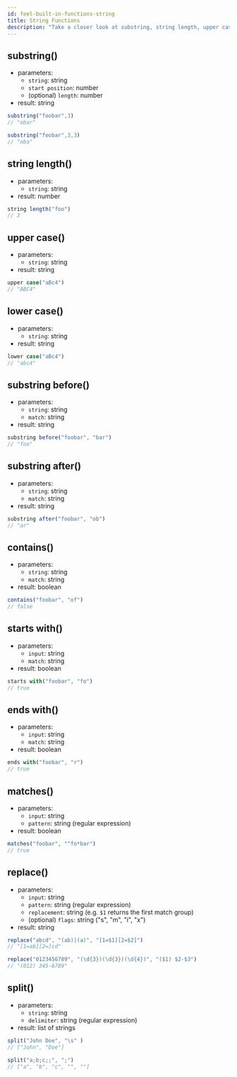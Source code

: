 ```yaml
---
id: feel-built-in-functions-string
title: String Functions
description: "Take a closer look at substring, string length, upper case, lower case, substring before, substring after, and more."
---
```


## substring()

* parameters:
  * `string`: string
  * `start position`: number
  * (optional) `length`: number  
* result: string

```js
substring("foobar",3) 
// "obar"

substring("foobar",3,3) 
// "oba"
```

## string length()

* parameters:
  * `string`: string
* result: number

```js
string length("foo") 
// 3
```

## upper case()

* parameters:
  * `string`: string
* result: string

```js
upper case("aBc4") 
// "ABC4"
```

## lower case()

* parameters:
  * `string`: string
* result: string

```js
lower case("aBc4") 
// "abc4"
```

## substring before()

* parameters:
  * `string`: string
  * `match`: string
* result: string

```js
substring before("foobar", "bar") 
// "foo"
```

## substring after()

* parameters:
  * `string`: string
  * `match`: string
* result: string

```js
substring after("foobar", "ob") 
// "ar"
```

## contains()

* parameters:
  * `string`: string
  * `match`: string
* result: boolean

```js
contains("foobar", "of") 
// false
```

## starts with()

* parameters:
  * `input`: string
  * `match`: string
* result: boolean

```js
starts with("foobar", "fo") 
// true
```

## ends with()

* parameters:
  * `input`: string
  * `match`: string
* result: boolean

```js
ends with("foobar", "r") 
// true
```

## matches()

* parameters:
  * `input`: string
  * `pattern`: string (regular expression)
* result: boolean

```js
matches("foobar", "^fo*bar") 
// true
```

## replace()

* parameters:
  * `input`: string
  * `pattern`: string (regular expression)
  * `replacement`: string (e.g. `$1` returns the first match group) 
  * (optional) `flags`: string ("s", "m", "i", "x")
* result: string

```js
replace("abcd", "(ab)|(a)", "[1=$1][2=$2]")
// "[1=ab][2=]cd"

replace("0123456789", "(\d{3})(\d{3})(\d{4})", "($1) $2-$3")
// "(012) 345-6789"
```

## split()

* parameters:
  * `string`: string
  * `delimiter`: string (regular expression)
* result: list of strings

```js
split("John Doe", "\s" ) 
// ["John", "Doe"]

split("a;b;c;;", ";")
// ["a", "b", "c", "", ""]
```
